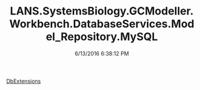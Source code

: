﻿---
title: LANS.SystemsBiology.GCModeller.Workbench.DatabaseServices.Model_Repository.MySQL
date: 6/13/2016 6:38:12 PM
---

[DbExtensions](T-LANS.SystemsBiology.GCModeller.Workbench.DatabaseServices.Model_Repository.MySQL.DbExtensions.html)
